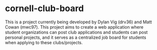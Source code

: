 # cornell-club-board
This is a project currently being developed by Dylan Vig (drv36) and Matt Cowan (mwc97). This project aims to create a web application where student organizations can post club applications and students can post personal projects, and it serves as a centralized job board for students when applying to these clubs/projects.
